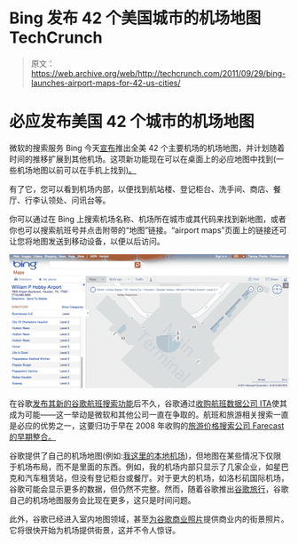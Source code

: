 # Bing 发布 42 个美国城市的机场地图 TechCrunch

> 原文：<https://web.archive.org/web/http://techcrunch.com/2011/09/29/bing-launches-airport-maps-for-42-us-cities/>

# 必应发布美国 42 个城市的机场地图

微软的搜索服务 Bing 今天[宣布](https://web.archive.org/web/20230205033330/http://www.bing.com/community/site_blogs/b/maps/archive/2011/09/29/new-airport-maps-for-bing.aspx)推出全美 42 个主要机场的机场地图，并计划随着时间的推移扩展到其他机场。这项新功能现在可以在桌面上的必应地图中找到(一些机场地图以前可以在手机上找到[)。](https://web.archive.org/web/20230205033330/http://www.bing.com/community/site_blogs/b/search/archive/2011/08/03/new-airport-maps-for-bing-and-mall-maps-come-to-mobile.aspx)

有了它，您可以看到机场内部，以便找到航站楼、登记柜台、洗手间、商店、餐厅、行李认领处、问讯台等。

你可以通过在 Bing 上搜索机场名称、机场所在城市或其代码来找到新地图，或者你也可以搜索航班号并点击附带的“地图”链接。“airport maps”页面上的链接还可让您将地图发送到移动设备，以便以后访问。

[![](img/8cbe6e3eb11d5fa4b3a7b232e13722a4.png "bing-airport")](https://web.archive.org/web/20230205033330/https://techcrunch.com/wp-content/uploads/2011/09/bing-airport.png)

在谷歌[发布其新的谷歌航班搜索功能](https://web.archive.org/web/20230205033330/https://techcrunch.com/2011/09/13/ita-powered-google-travel-launches-kayak-says-its-flight-search-is-superior/)后不久，谷歌通过[收购航班数据公司 ITA](https://web.archive.org/web/20230205033330/https://techcrunch.com/2011/04/13/after-agreeing-to-doj-settlement-google-closes-700m-acquisition-of-ita-software/)使其成为可能——这一举动是微软和其他公司一直在争取的。航班和旅游相关搜索一直是必应的优势之一，这要归功于早在 2008 年收购的[旅游价格搜索公司 Farecast 的早期整合。](https://web.archive.org/web/20230205033330/https://techcrunch.com/2008/04/17/microsoft-acquires-farecast-for-115m/)

谷歌提供了自己的机场地图(例如:[我这里的本地机场](https://web.archive.org/web/20230205033330/http://maps.google.com/maps?q=google+airport+maps&um=1&ie=UTF-8&ei=bKmEToiaOYiftwfu-LhH&sa=X&oi=mode_link&ct=mode&cd=3&ved=0CAkQ_AUoAg))，但地图在某些情况下仅限于机场布局，而不是里面的东西。例如，我的机场内部只显示了几家企业，如星巴克和汽车租赁站，但没有登记柜台或餐厅。对于更大的机场，如洛杉矶国际机场，谷歌可能会显示更多的数据，但仍然不完整。然而，随着谷歌推出[谷歌旅行](https://web.archive.org/web/20230205033330/http://www.google.com/flights/)，谷歌自己的机场地图服务会比现在更多，这只是时间问题。

此外，谷歌已经进入室内地图领域，甚至[为](https://web.archive.org/web/20230205033330/https://techcrunch.com/2011/05/05/google-brings-street-view-inside-businesses-unveils-google-earth-for-android-tablets/)[谷歌商业照片](https://web.archive.org/web/20230205033330/http://maps.google.com/help/maps/businessphotos/#utm_campaign=en&utm_medium=van&utm_source=en-van-na-us-gns-svn)提供商业内的街景照片。它将很快开始为机场提供街景，这并不令人惊讶。